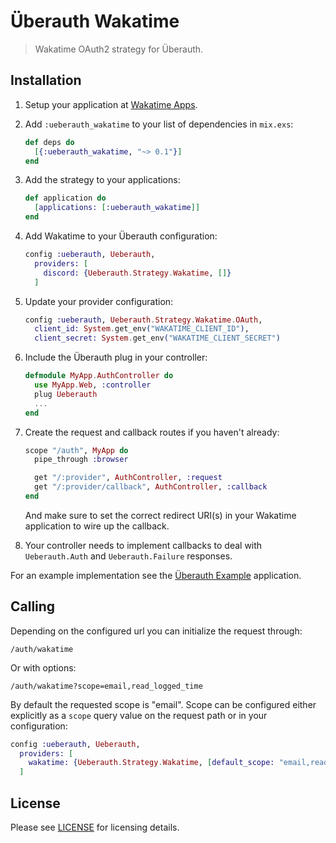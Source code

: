 # Überauth Wakatime

> Wakatime OAuth2 strategy for Überauth.

## Installation

1. Setup your application at [Wakatime Apps](https://wakatime.com/apps).

1. Add `:ueberauth_wakatime` to your list of dependencies in `mix.exs`:

    ```elixir
    def deps do
      [{:ueberauth_wakatime, "~> 0.1"}]
    end
    ```

1. Add the strategy to your applications:

    ```elixir
    def application do
      [applications: [:ueberauth_wakatime]]
    end
    ```

1. Add Wakatime to your Überauth configuration:

    ```elixir
    config :ueberauth, Ueberauth,
      providers: [
        discord: {Ueberauth.Strategy.Wakatime, []}
      ]
    ```

1.  Update your provider configuration:

    ```elixir
    config :ueberauth, Ueberauth.Strategy.Wakatime.OAuth,
      client_id: System.get_env("WAKATIME_CLIENT_ID"),
      client_secret: System.get_env("WAKATIME_CLIENT_SECRET")
    ```

1.  Include the Überauth plug in your controller:

    ```elixir
    defmodule MyApp.AuthController do
      use MyApp.Web, :controller
      plug Ueberauth
      ...
    end
    ```

1.  Create the request and callback routes if you haven't already:

    ```elixir
    scope "/auth", MyApp do
      pipe_through :browser

      get "/:provider", AuthController, :request
      get "/:provider/callback", AuthController, :callback
    end
    ```

    And make sure to set the correct redirect URI(s) in your Wakatime application to wire up the callback.

1. Your controller needs to implement callbacks to deal with `Ueberauth.Auth` and `Ueberauth.Failure` responses.

For an example implementation see the [Überauth Example](https://github.com/ueberauth/ueberauth_example) application.

## Calling

Depending on the configured url you can initialize the request through:

    /auth/wakatime

Or with options:

    /auth/wakatime?scope=email,read_logged_time

By default the requested scope is "email". Scope can be configured either explicitly as a `scope` query value on the request path or in your configuration:

```elixir
config :ueberauth, Ueberauth,
  providers: [
    wakatime: {Ueberauth.Strategy.Wakatime, [default_scope: "email,read_logged_time"]}
  ]
```

## License

Please see [LICENSE](https://github.com/BrainBuzzer/ueberauth_wakatime/blob/master/LICENSE) for licensing details.
